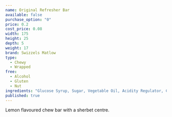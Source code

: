 ```yaml
---
name: Original Refresher Bar
available: false
purchase_option: "0"
price: 0.2
cost_price: 0.08
width: 175
height: 25
depth: 5
weight: 17
brand: Swizzels Matlow
type: 
  - Chewy
  - Wrapped
free: 
  - Alcohol
  - Gluten
  - Nut
ingredients: "Glucose Syrup, Sugar, Vegetable Oil, Acidity Regulator, Citric Acid, Gelatine, Stearic Acid, Modified Starch, Flavourings, Emulsifier (Glycerol Mono Stearate), Anti-Caking Agent (Magnesium Carbonate), Magnesium Stearate, Natural Colour"
published: true
---
```

Lemon flavoured chew bar with a sherbet centre.